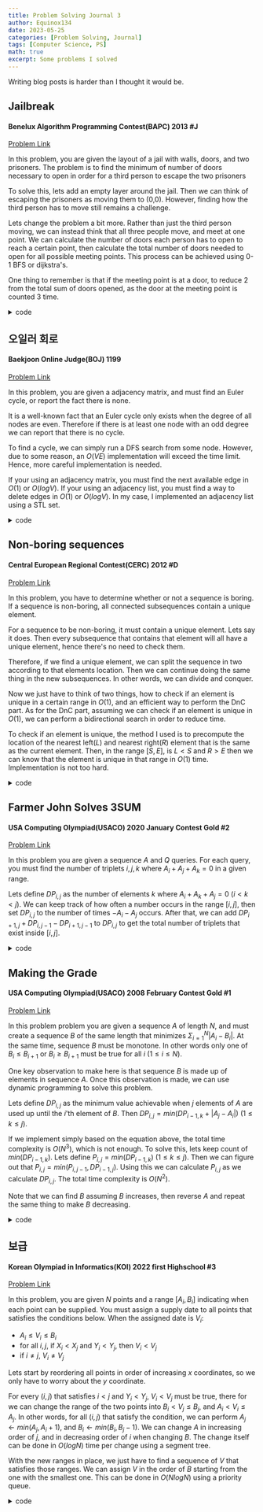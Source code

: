 ```yaml
---
title: Problem Solving Journal 3
author: Equinox134
date: 2023-05-25
categories: [Problem Solving, Journal]
tags: [Computer Science, PS]
math: true
excerpt: Some problems I solved
---
```


Writing blog posts is harder than I thought it would be.

## Jailbreak
#### Benelux Algorithm Programming Contest(BAPC) 2013 #J
[Problem Link][Jailbreak]

In this problem, you are given the layout of a jail with walls, doors, and two prisoners. The problem is to find the minimum of number of doors necessary to open in order for a third person to escape the two prisoners

To solve this, lets add an empty layer around the jail. Then we can think of escaping the prisoners as moving them to (0,0). However, finding how the third person has to move still remains a challenge.

Lets change the problem a bit more. Rather than just the third person moving, we can instead think that all three people move, and meet at one point. We can calculate the number of doors each person has to open to reach a certain point, then calculate the total number of doors needed to open for all possible meeting points. This process can be achieved using 0-1 BFS or dijkstra's.

One thing to remember is that if the meeting point is at a door, to reduce 2 from the total sum of doors opened, as the door at the meeting point is counted 3 time.

<details markdown="1">
  <summary>code</summary>
  
```cpp
#include <bits/stdc++.h>
using namespace std;
typedef long long ll;
typedef pair<int,int> pii;
typedef pair<ll,ll> pll;
#define fastio cin.tie(0)->sync_with_stdio(0); cout.tie(0);
#define all(x) x.begin(),x.end()
#define ff first
#define ss second

const ll dx[] = {0,0,-1,1};
const ll dy[] = {-1,1,0,0};

ll n,m,vis[110][110],dist[110][110][3];
char a[110][110];

void bfs(ll sx, ll sy, ll f){
	memset(vis,0LL,sizeof(vis));
	deque<pll> dq; dq.push_front({sx,sy});
	vis[sx][sy] = 1; dist[sx][sy][f] = 0;
	while(!dq.empty()){
		ll cx = dq.front().ff, cy = dq.front().ss;
		dq.pop_front();
		for(int i=0;i<4;i++){
			ll nx = cx+dx[i], ny = cy+dy[i];
			if(nx<0||ny<0||nx>n+1||ny>m+1) continue;
			if(vis[nx][ny]||a[nx][ny]=='*') continue;
			vis[nx][ny] = 1;
			if(a[nx][ny]=='#'){
				dist[nx][ny][f] = dist[cx][cy][f] + 1;
				dq.push_back({nx,ny});
			}
			else{
				dist[nx][ny][f] = dist[cx][cy][f];
				dq.push_front({nx,ny});
			}
		}
	}
}

void solve(){
	memset(a,'.',sizeof(a));
	memset(dist,-1LL,sizeof(dist));
	ll x1,y1,x2,y2,idx=0;
	cin >> n >> m;
	for(int i=1;i<=n;i++){
		for(int j=1;j<=m;j++){
			cin >> a[i][j];
			if(a[i][j]=='$'&&!idx){
				x1 = i; y1 = j;
				idx++;
			}
			else if(a[i][j]=='$'){
				x2 = i; y2 = j;
			}
		}
	}
	bfs(0,0,0); bfs(x1,y1,1); bfs(x2,y2,2);
	ll ans = LLONG_MAX;
	for(int i=0;i<=n+1;i++){
		for(int j=0;j<=m+1;j++){
			ll d = 0;
			if(a[i][j]=='#') d -= 2;
			for(int k=0;k<3;k++) d += dist[i][j][k];
			if(d!=-3&&ans>d) ans = d;
		}
	}
	cout << ans << "\n";
}

int main(){
	fastio;
	ll t = 1; cin >> t;
	while(t--) solve();
}
```
</details>

## 오일러 회로
#### Baekjoon Online Judge(BOJ) 1199
[Problem Link][Euler]

In this problem, you are given a adjacency matrix, and must find an Euler cycle, or report the fact there is none.

It is a well-known fact that an Euler cycle only exists when the degree of all nodes are even. Therefore if there is at least one node with an odd degree we can report that there is no cycle.

To find a cycle, we can simply run a DFS search from some node. However, due to some reason, an $O(VE)$ implementation will exceed the time limit. Hence, more careful implementation is needed.

If your using an adjacency matrix, you must find the next available edge in $O(1)$ or $O(logV)$. If your using an adjacency list, you must find a way to delete edges in $O(1)$ or $O(logV)$. In my case, I implemented an adjacency list using a STL set.

<details markdown="1">
  <summary>code</summary>
  
```cpp
#include <bits/stdc++.h>
using namespace std;
typedef long long ll;
typedef pair<int,int> pii;
typedef pair<ll,ll> pll;
#define fastio cin.tie(0)->sync_with_stdio(0); cout.tie(0);
#define all(x) x.begin(),x.end()
#define ff first
#define ss second

ll n,a[1010][1010],in[1010];
vector<ll> ans;
set<pll> g[1010];
ll tmp;

void dfs(ll i){
	while(!g[i].empty()){
		auto t = *(g[i].begin());
		ll j = t.ff;
		tmp = t.ss;
		while(tmp){
			//cout << g[i].size() << "\n";
			g[i].erase({j,tmp}); g[j].erase({i,tmp});
			if(tmp-1){
				g[i].insert({j,tmp-1});
				g[j].insert({i,tmp-1});
			}
			tmp--;
			dfs(j);
		}
	}
	ans.push_back(i);
}

void solve(){
	cin >> n;
	for(int i=1;i<=n;i++){
		for(int j=1;j<=n;j++){
			ll x; cin >> x;
			a[i][j] = x;
			in[i] += x;
			if(x) g[i].insert({j,x});
		}
		if(in[i]%2){
			cout << -1;
			return;
		}
	}
	for(int i=1;i<=n;i++){
		if(in[i]){
			dfs(i);
			break;
		}
	}
	for(auto i:ans) cout << i << " ";
}

int main(){
	//fastio;
	ll t = 1; //cin >> t;
	while(t--) solve();
}
```
</details>

## Non-boring sequences
#### Central European Regional Contest(CERC) 2012 #D
[Problem Link][sequence]

In this problem, you have to determine whether or not a sequence is boring. If a sequence is non-boring, all connected subsequences contain a unique element.

For a sequence to be non-boring, it must contain a unique element. Lets say it does. Then every subsequence that contains that element will all have a unique element, hence there's no need to check them.

Therefore, if we find a unique element, we can split the sequence in two according to that elements location. Then we can continue doing the same thing in the new subsequences. In other words, we can divide and conquer.

Now we just have to think of two things, how to check if an element is unique in a certain range in $O(1)$, and an efficient way to perform the DnC part. As for the DnC part, assuming we can check if an element is unique in $O(1)$, we can perform a bidirectional search in order to reduce time.

To check if an element is unique, the method I used is to precompute the location of the nearest left($L$) and nearest right($R$) element that is the same as the current element. Then, in the range $[S,E]$, is $L < S$ and $R > E$ then we can know that the element is unique in that range in $O(1)$ time. Implementation is not too hard.

<details markdown="1">
  <summary>code</summary>
  
```cpp
#include <bits/stdc++.h>
using namespace std;
typedef long long ll;
typedef pair<int,int> pii;
typedef pair<ll,ll> pll;
typedef pair<double,double> pdd;
typedef complex<double> cpx;
#define fastio cin.tie(0)->sync_with_stdio(0); cout.tie(0);
#define all(x) x.begin(),x.end()
#define compress(x) x.erase(unique(all(x)),x.end())
#define ff first
#define ss second
#define INF 1e17
#define MAX 500010
#define SIZE 100010
#define MOD 1000000007
#define performance orange

ll a[200010];
ll pre[200010],suc[200010];

ll dnc(ll s, ll e){
	if(s>e) return 1;
	ll l = s, r = e;
	while(l<=r){
		if(pre[l]<s&&suc[l]>e) return dnc(s,l-1)&&dnc(l+1,e);
		if(pre[r]<s&&suc[r]>e) return dnc(s,r-1)&&dnc(r+1,e);
		l++; r--;
	}
	return 0;
}

void solve(){
	ll n; cin >> n;
	for(int i=1;i<=n;i++) cin >> a[i];
	map<ll,ll> m;
	for(int i=1;i<=n;i++){
		if(m[a[i]]) pre[i] = m[a[i]];
		else pre[i] = 0;
		m[a[i]] = i;
	}
	m.clear();
	for(int i=n;i>=1;i--){
		if(m[a[i]]) suc[i] = m[a[i]];
		else suc[i] = n+1;
		m[a[i]] = i;
	}
	if(dnc(1,n)) cout << "non-boring\n";
	else cout << "boring\n";
}

int main(){
	fastio;
	ll t; cin >> t;
	while(t--) solve();
}
```
</details>

## Farmer John Solves 3SUM
#### USA Computing Olympiad(USACO) 2020 January Contest Gold #2
[Problem Link][3sum]

In this problem you are given a sequence $A$ and $Q$ queries. For each query, you must find the number of triplets $i, j, k$ where $A_i + A_j + A_k = 0$ in a given range.

Lets define $DP_{i,j}$ as the number of elements $k$ where $A_i + A_k + A_j = 0$ ($i < k < j$). We can keep track of how often a number occurs in the range $[i,j]$, then set $DP_{i,j}$ to the number of times $- A_i - A_j$ occurs. After that, we can add $DP_{i+1,j} + DP_{i,j-1} - DP_{i+1,j-1}$ to $DP_{i,j}$ to get the total number of triplets that exist inside $[i,j]$.

<details markdown="1">
  <summary>code</summary>
  
```cpp
#include <bits/stdc++.h>
using namespace std;
typedef long long ll;
typedef pair<int,int> pii;
typedef pair<ll,ll> pll;
typedef pair<double,double> pdd;
typedef complex<double> cpx;
#define fastio cin.tie(0)->sync_with_stdio(0); cout.tie(0);
#define all(x) x.begin(),x.end()
#define compress(x) x.erase(unique(all(x)),x.end())
#define ff first
#define ss second
#define INF 1e17
#define MAX 500010
#define SIZE 100010
#define MOD 1000000007
#define performance orange
#define tetrio A+

const ll del = 1000001;
ll n,q,a[5010],cnt[2000010],dp[5010][5010];

void solve(){
    cin >> n >> q;
    for(int i=1;i<=n;i++) cin >> a[i];
    for(int i=n;i>=1;i--){
        for(int j=i+1;j<=n;j++){
            if(abs(a[i]+a[j])<=del) dp[i][j] = cnt[del-a[i]-a[j]];
            cnt[a[j]+del]++;
            dp[i][j] += dp[i+1][j]+dp[i][j-1]-dp[i+1][j-1];
        }
        for(int j=i+1;j<=n;j++) cnt[a[j]+del]--;
    }

    // for(int i=1;i<=n;i++){
    //     for(int j=1;j<=n;j++){
    //         cout << dp[i][j] << " ";
    //     }
    //     cout << "\n";
    // }

    while(q--){
        ll x,y; cin >> x >> y;
        cout << dp[x][y] << "\n";
    }
}

int main(){
    fastio;
    ll t = 1; //cin >> t;
    while(t--) solve();
}
```
</details>

## Making the Grade
#### USA Computing Olympiad(USACO) 2008 February Contest Gold #1
[Problem Link][Grade]

In this problem problem you are given a sequence $A$ of length $N$, and must create a sequence $B$ of the same length that minimizes $\Sigma^N_{i=1} |A_i - B_i|$. At the same time, sequence $B$ must be monotone. In other words only one of $B_i \leq B_{i+1}$ or $B_i \geq B_{i+1}$ must be true for all $i$ ($1 \leq i \leq N$).

One key observation to make here is that sequence $B$ is made up of elements in sequence $A$. Once this observation is made, we can use dynamic programming to solve this problem.

Lets define $DP_{i,j}$ as the minimum value achievable when $j$ elements of $A$ are used up until the $i$'th element of $B$. Then $DP_{i,j} = min(DP_{i-1,k}+|A_j - A_i|)$ ($1 \leq k \leq j$).

If we implement simply based on the equation above, the total time complexity is $O(N^3)$, which is not enough. To solve this, lets keep count of $min(DP_{i-1,k})$. Lets define $P_{i,j} = min(DP_{i-1,k})$ ($1 \leq k \leq j$). Then we can figure out that $P_{i,j} = min(P_{i,j-1},DP_{i-1,j})$. Using this we can calculate $P_{i,j}$ as we calculate $DP_{i,j}$. The total time complexity is $O(N^2)$.

Note that we can find $B$ assuming $B$ increases, then reverse $A$ and repeat the same thing to make $B$ decreasing.

<details markdown="1">
  <summary>code</summary>
  
```cpp
#include <bits/stdc++.h>
using namespace std;
typedef long long ll;
typedef pair<int,int> pii;
typedef pair<ll,ll> pll;
typedef pair<double,double> pdd;
typedef complex<double> cpx;
#define fastio cin.tie(0)->sync_with_stdio(0); cout.tie(0);
#define all(x) x.begin(),x.end()
#define compress(x) x.erase(unique(all(x)),x.end())
#define ff first
#define ss second
#define INF 1e17
#define MAX 500010
#define SIZE 100010
#define MOD 1000000007
#define performance orange

ll n,a[2010],dp[2010][2010],prv[2010][2010];
vector<ll> b;

int main(){
	fastio;
	cin >> n;
	b.push_back(0);
	for(int i=1;i<=n;i++){
		cin >> a[i];
		b.push_back(a[i]);
	}
	sort(b.begin()+1,b.end());
	b.erase(unique(b.begin()+1,b.end()),b.end());
	ll sz = b.size();
	for(int j=1;j<sz;j++){
		for(int i=1;i<=n;i++){
			if(i-1==0) prv[i][j] = prv[i][j-1];
			else if(j-1==0) prv[i][j] = dp[i-1][j];
			else prv[i][j] = min(prv[i][j-1],dp[i-1][j]);
			dp[i][j] = prv[i][j] + abs(a[i]-b[j]);
			//cout << prv[i][j] << " ";
		}
		//cout << "\n";
	}
	ll ans = LLONG_MAX;
	for(int i=1;i<sz;i++) ans = min(ans,dp[n][i]);
	reverse(a+1,a+1+n);
	for(int j=1;j<sz;j++){
		for(int i=1;i<=n;i++){
			if(i-1==0) prv[i][j] = prv[i][j-1];
			else if(j-1==0) prv[i][j] = dp[i-1][j];
			else prv[i][j] = min(prv[i][j-1],dp[i-1][j]);
			dp[i][j] = prv[i][j] + abs(a[i]-b[j]);
			//cout << prv[i][j] << " ";
		}
		//cout << "\n";
	}
	for(int i=1;i<sz;i++) ans = min(ans,dp[n][i]);
	cout << ans;
}
```
</details>

## 보급
#### Korean Olympiad in Informatics(KOI) 2022 first Highschool #3
[Problem Link][loot]

In this problem, you are given $N$ points and a range $[A_i,B_i]$ indicating when each point can be supplied. You must assign a supply date to all points that satisfies the conditions below. When the assigned date is $V_i$:

* $A_i \leq V_i \leq B_i$
* for all $i,j$, if $X_i < X_j$ and $Y_i < Y_j$, then $V_i < V_j$
* if $i \neq j$, $V_i \neq V_j$

Lets start by reordering all points in order of increasing $x$ coordinates, so we only have to worry about the $y$ coordinate.

For every $(i,j)$ that satisfies $i < j$ and $Y_i < Y_j$, $V_i < V_j$ must be true, there for we can change the range of the two points into $B_i < V_j \leq B_j$, and $A_i < V_i \leq A_j$. In other words, for all $(i,j)$ that satisfy the condition, we can perform $A_j \leftarrow min(A_j, A_i+1)$, and $B_i \leftarrow min(B_i, B_j-1)$. We can change $A$ in increasing order of $j$, and in decreasing order of $i$ when changing $B$. The change itself can be done in $O(logN)$ time per change using a segment tree.

With the new ranges in place, we just have to find a sequence of $V$ that satisfies those ranges. We can assign $V$ in the order of $B$ starting from the one with the smallest one. This can be done in $O(NlogN)$ using a priority queue.

<details markdown="1">
  <summary>code</summary>
  
```cpp
#include <bits/stdc++.h>
using namespace std;
typedef long long ll;
typedef pair<int,int> pii;
typedef pair<ll,ll> pll;
typedef pair<double,double> pdd;
typedef complex<double> cpx;
#define fastio cin.tie(0)->sync_with_stdio(0); cout.tie(0);
#define all(x) x.begin(),x.end()
#define compress(x) x.erase(unique(all(x)),x.end())
#define ff first
#define ss second
#define INF 1e17
#define MAX 500010
#define SIZE 100010
#define MOD 1000000007
#define performance orange

ll fmn(ll a, ll b){return min(a,b);}
ll fmx(ll a, ll b){return max(a,b);}

struct Segtree{
	ll tree[4*250010], null = 0;
	ll (*func)(ll,ll);

	Segtree(){
		memset(tree,0LL,sizeof(tree));
	}

	void init(){
		fill(tree,tree+4*250010,null);
	}

	void update(ll n, ll l, ll r, ll x, ll v){
		if(x<l||x>r) return;
		if(l==r){
			tree[n] = v;
			return;
		}
		ll m = (l+r)>>1;
		update(2*n,l,m,x,v);
		update(2*n+1,m+1,r,x,v);
		tree[n] = func(tree[2*n],tree[2*n+1]);
	}

	ll query(ll n, ll l, ll r, ll s, ll e){
		if(e<l||s>r) return null;
		if(s<=l&&r<=e) return tree[n];
		ll m = (l+r)>>1;
		return func(query(2*n,l,m,s,e),query(2*n+1,m+1,r,s,e));
	}
};

struct Point{
	ll x,y,a,b,i;
	friend istream& operator >> (istream& in, Point &p){
		return in >> p.x >> p.y >> p.a >> p.b;
	}
	bool operator > (const Point& p) const {
		return b>p.b;
	}
};

Segtree tmn, tmx;
ll n,ans[250010];
Point a[250010];

int main(){
	fastio;
	tmn.func = fmn; tmn.null = LLONG_MAX; tmn.init();
	tmx.func = fmx; tmx.null = 0; tmx.init();
	cin >> n;
	for(int i=1;i<=n;i++){
		cin >> a[i];
		a[i].i = i;
	}
	sort(a+1,a+1+n,[&](Point x, Point y){
		return x.x<y.x;
	});
	for(int i=1;i<=n;i++){
		a[i].a = max(a[i].a,tmx.query(1,1,n,1,a[i].y)+1);
		//cout << a[i].a << "\n";
		tmx.update(1,1,n,a[i].y,a[i].a);
	}
	for(int i=n;i>0;i--){
		a[i].b = min(a[i].b,tmn.query(1,1,n,a[i].y,n)-1);
		//cout << a[i].b << "\n";
		tmn.update(1,1,n,a[i].y,a[i].b);
	}
	sort(a+1,a+1+n,[&](Point x, Point y){
		return x.a<y.a;
	});
	priority_queue<Point,vector<Point>,greater<Point> > pq;
	for(int i=1,j=1;i<=n;i++){
		while(j<=n&&a[j].a<=i) pq.push(a[j++]);
		if(pq.empty()){
			cout << "NO";
			return 0;
		}
		Point p = pq.top(); pq.pop();
		if(p.a<=i&&i<=p.b) ans[p.i] = i;
		else{
			cout << "NO";
			return 0;
		}
	}
	cout << "YES\n";
	for(int i=1;i<=n;i++) cout << ans[i] << " ";
}
```
</details>

[Jailbreak]: https://www.acmicpc.net/problem/9376
[Euler]: https://www.acmicpc.net/problem/1199
[sequence]: https://www.acmicpc.net/problem/3408
[3sum]: https://www.acmicpc.net/problem/18317
[Grade]: https://www.acmicpc.net/problem/1209
[loot]: https://www.acmicpc.net/problem/25382
